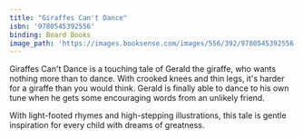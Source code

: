 ```yaml
---
title: "Giraffes Can't Dance"
isbn: '9780545392556'
binding: Board Books
image_path: 'https://images.booksense.com/images/556/392/9780545392556.jpg'
---
```



Giraffes Can't Dance is a touching tale of Gerald the giraffe, who wants nothing more than to dance. With crooked knees and thin legs, it's harder for a giraffe than you would think. Gerald is finally able to dance to his own tune when he gets some encouraging words from an unlikely friend.

With light-footed rhymes and high-stepping illustrations, this tale is gentle inspiration for every child with dreams of greatness.